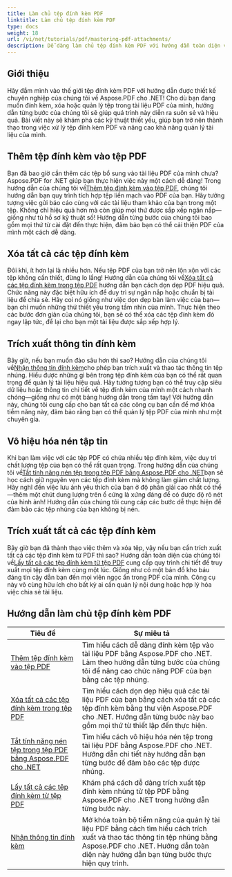 ```yaml
---
title: Làm chủ tệp đính kèm PDF
linktitle: Làm chủ tệp đính kèm PDF
type: docs
weight: 18
url: /vi/net/tutorials/pdf/mastering-pdf-attachments/
description: Dễ dàng làm chủ tệp đính kèm PDF với hướng dẫn toàn diện về Aspose.PDF cho .NET của chúng tôi. Hướng dẫn từng bước để quản lý tài liệu PDF hiệu quả.
---
```

## Giới thiệu

Hãy đắm mình vào thế giới tệp đính kèm PDF với hướng dẫn được thiết kế chuyên nghiệp của chúng tôi về Aspose.PDF cho .NET! Cho dù bạn đang muốn đính kèm, xóa hoặc quản lý tệp trong tài liệu PDF của mình, hướng dẫn từng bước của chúng tôi sẽ giúp quá trình này diễn ra suôn sẻ và hiệu quả. Bài viết này sẽ khám phá các kỹ thuật thiết yếu, giúp bạn trở nên thành thạo trong việc xử lý tệp đính kèm PDF và nâng cao khả năng quản lý tài liệu của mình.

## Thêm tệp đính kèm vào tệp PDF
 Bạn đã bao giờ cần thêm các tệp bổ sung vào tài liệu PDF của mình chưa? Aspose.PDF for .NET giúp bạn thực hiện việc này một cách dễ dàng! Trong hướng dẫn của chúng tôi về[Thêm tệp đính kèm vào tệp PDF](./adding-attachment/), chúng tôi hướng dẫn bạn quy trình tích hợp tệp liền mạch vào PDF của bạn. Hãy tưởng tượng việc gửi báo cáo cùng với các tài liệu tham khảo của bạn trong một tệp. Không chỉ hiệu quả hơn mà còn giúp mọi thứ được sắp xếp ngăn nắp—giống như tủ hồ sơ kỹ thuật số! Hướng dẫn từng bước của chúng tôi bao gồm mọi thứ từ cài đặt đến thực hiện, đảm bảo bạn có thể cải thiện PDF của mình một cách dễ dàng.

## Xóa tất cả các tệp đính kèm
 Đôi khi, ít hơn lại là nhiều hơn. Nếu tệp PDF của bạn trở nên lộn xộn với các tệp không cần thiết, đừng lo lắng! Hướng dẫn của chúng tôi về[Xóa tất cả các tệp đính kèm trong tệp PDF](./remove-all-attachments/) hướng dẫn bạn cách dọn dẹp PDF hiệu quả. Chức năng này đặc biệt hữu ích để duy trì sự ngăn nắp hoặc chuẩn bị tài liệu để chia sẻ. Hãy coi nó giống như việc dọn dẹp bàn làm việc của bạn—bạn chỉ muốn những thứ thiết yếu trong tầm nhìn của mình. Thực hiện theo các bước đơn giản của chúng tôi, bạn sẽ có thể xóa các tệp đính kèm đó ngay lập tức, để lại cho bạn một tài liệu được sắp xếp hợp lý.

## Trích xuất thông tin đính kèm
 Bây giờ, nếu bạn muốn đào sâu hơn thì sao? Hướng dẫn của chúng tôi về[Nhận thông tin đính kèm](./get-attachment-information/)cho phép bạn trích xuất và thao tác thông tin tệp nhúng. Hiểu được những gì bên trong tệp đính kèm của bạn có thể rất quan trọng để quản lý tài liệu hiệu quả. Hãy tưởng tượng bạn có thể truy cập siêu dữ liệu hoặc thông tin chi tiết về tệp đính kèm của mình một cách nhanh chóng—giống như có một bảng hướng dẫn trong tầm tay! Với hướng dẫn này, chúng tôi cung cấp cho bạn tất cả các công cụ bạn cần để mở khóa tiềm năng này, đảm bảo rằng bạn có thể quản lý tệp PDF của mình như một chuyên gia.

## Vô hiệu hóa nén tập tin
 Khi bạn làm việc với các tệp PDF có chứa nhiều tệp đính kèm, việc duy trì chất lượng tệp của bạn có thể rất quan trọng. Trong hướng dẫn của chúng tôi về[Tắt tính năng nén tệp trong tệp PDF bằng Aspose.PDF cho .NET](./disable-file-compression-in-pdf-files/)bạn sẽ học cách giữ nguyên vẹn các tệp đính kèm mà không làm giảm chất lượng. Hãy nghĩ đến việc lưu ảnh yêu thích của bạn ở độ phân giải cao nhất có thể—thêm một chút dung lượng trên ổ cứng là xứng đáng để có được độ rõ nét của hình ảnh! Hướng dẫn của chúng tôi cung cấp các bước dễ thực hiện để đảm bảo các tệp nhúng của bạn không bị nén.

## Trích xuất tất cả các tệp đính kèm
 Bây giờ bạn đã thành thạo việc thêm và xóa tệp, vậy nếu bạn cần trích xuất tất cả các tệp đính kèm từ PDF thì sao? Hướng dẫn toàn diện của chúng tôi về[Lấy tất cả các tệp đính kèm từ tệp PDF](./get-all-the-attachments-from-pdf-files/) cung cấp quy trình chi tiết để truy xuất mọi tệp đính kèm cùng một lúc. Giống như có một bản đồ kho báu đáng tin cậy dẫn bạn đến mọi viên ngọc ẩn trong PDF của mình. Công cụ này vô cùng hữu ích cho bất kỳ ai cần quản lý nội dung hoặc hợp lý hóa việc chia sẻ tài liệu.


## Hướng dẫn làm chủ tệp đính kèm PDF
| Tiêu đề | Sự miêu tả |
| --- | --- | 
| [Thêm tệp đính kèm vào tệp PDF](./adding-attachment/) | Tìm hiểu cách dễ dàng đính kèm tệp vào tài liệu PDF bằng Aspose.PDF cho .NET. Làm theo hướng dẫn từng bước của chúng tôi để nâng cao chức năng PDF của bạn bằng các tệp nhúng. |  
| [Xóa tất cả các tệp đính kèm trong tệp PDF](./remove-all-attachments/) | Tìm hiểu cách dọn dẹp hiệu quả các tài liệu PDF của bạn bằng cách xóa tất cả các tệp đính kèm bằng thư viện Aspose.PDF cho .NET. Hướng dẫn từng bước này bao gồm mọi thứ từ thiết lập đến thực hiện. |  
| [Tắt tính năng nén tệp trong tệp PDF bằng Aspose.PDF cho .NET](./disable-file-compression-in-pdf-files/) | Tìm hiểu cách vô hiệu hóa nén tệp trong tài liệu PDF bằng Aspose.PDF cho .NET. Hướng dẫn chi tiết này hướng dẫn bạn từng bước để đảm bảo các tệp được nhúng. |  
| [Lấy tất cả các tệp đính kèm từ tệp PDF](./get-all-the-attachments-from-pdf-files/) | Khám phá cách dễ dàng trích xuất tệp đính kèm nhúng từ tệp PDF bằng Aspose.PDF cho .NET trong hướng dẫn từng bước này. |  
| [Nhận thông tin đính kèm](./get-attachment-information/) | Mở khóa toàn bộ tiềm năng của quản lý tài liệu PDF bằng cách tìm hiểu cách trích xuất và thao tác thông tin tệp nhúng bằng Aspose.PDF cho .NET. Hướng dẫn toàn diện này hướng dẫn bạn từng bước thực hiện quy trình. |  
